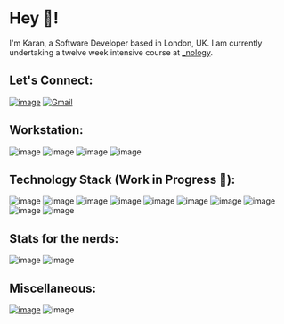 # Hey 👋!

I'm Karan, a Software Developer based in London, UK. I am currently undertaking a twelve week intensive course at [_nology](https://nology.io/).

## Let's Connect: 
<a href="https://www.linkedin.com/in/karan-sivalingam/" target="_blank">![image](https://img.shields.io/badge/LinkedIn-0077B5?style=for-the-badge&logo=linkedin&logoColor=white)</a>
<a href="mailto:ikarans@icloud.com" target="_blank">![Gmail](https://img.shields.io/badge/Gmail-D14836?style=for-the-badge&logo=gmail&logoColor=white)</a>


## Workstation: 
![image](https://img.shields.io/badge/mac%20os-000000?style=for-the-badge&logo=apple&logoColor=white)
![image](https://img.shields.io/badge/Visual_Studio_Code-0078D4?style=for-the-badge&logo=visual%20studio%20code&logoColor=white)
![image](https://img.shields.io/badge/Google_chrome-4285F4?style=for-the-badge&logo=Google-chrome&logoColor=white)
![image](https://img.shields.io/badge/Safari-FF1B2D?style=for-the-badge&logo=Safari&logoColor=white)

## Technology Stack (Work in Progress 🙏):
![image](https://img.shields.io/badge/HTML5-E34F26?style=for-the-badge&logo=html5&logoColor=white)
![image](https://img.shields.io/badge/CSS3-1572B6?style=for-the-badge&logo=css3&logoColor=white)
![image](https://img.shields.io/badge/Sass-CC6699?style=for-the-badge&logo=sass&logoColor=white)
![image](https://img.shields.io/badge/JavaScript-323330?style=for-the-badge&logo=javascript&logoColor=F7DF1E)
![image](https://img.shields.io/badge/React-20232A?style=for-the-badge&logo=react&logoColor=61DAFB)
![image](https://img.shields.io/badge/Java-ED8B00?style=for-the-badge&logo=java&logoColor=white)
![image](https://img.shields.io/badge/Python-14354C?style=for-the-badge&logo=python&logoColor=white)
![image](https://img.shields.io/badge/R-276DC3?style=for-the-badge&logo=r&logoColor=white)
![image](https://img.shields.io/badge/C%2B%2B-00599C?style=for-the-badge&logo=c%2B%2B&logoColor=white)
![image](https://img.shields.io/badge/MySQL-00000F?style=for-the-badge&logo=mysql&logoColor=white)


## Stats for the nerds:
![image](https://github-readme-stats.vercel.app/api?username=iKarans)
![image](https://github-readme-stats.vercel.app/api/top-langs/?username=iKarans)

## Miscellaneous:
<a href="https://myanimelist.net/profile/iKarans" target="_blank">![image](https://img.shields.io/badge/Myanimelist-2E51A2?style=for-the-badge&logo=myanimelist&logoColor=white)</a>
![image](https://img.shields.io/badge/Crunchyroll-F47521?style=for-the-badge&logo=crunchyroll&logoColor=white)
<!-- <a href="https://leetcode.com/iKarans/" target="_blank">![image](https://img.shields.io/badge/-LeetCode-FFA116?style=for-the-badge&logo=LeetCode&logoColor=black)</a> -->
